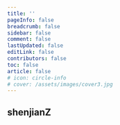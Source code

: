 ```yaml
---
title: ''
pageInfo: false
breadcrumb: false 
sidebar: false
comment: false
lastUpdated: false
editLink: false
contributors: false
toc: false
article: false
# icon: circle-info
# cover: /assets/images/cover3.jpg
---
```


## shenjianZ

[//]: # ( **GFM警告使用**)

[//]: # (> [!note])

[//]: # (> 这是注释文字)

[//]: # ()
[//]: # (> [!important])

[//]: # (> 这是重要文字)

[//]: # ()
[//]: # (> [!tip])

[//]: # (> 这是提示文字)

[//]: # ()
[//]: # (> [!warning])

[//]: # (> 这是注意文字)

[//]: # ()
[//]: # (> [!caution])

[//]: # (> 这是警告文字)

[//]: # ()
[//]: # ()

[//]: # (**tabs的使用**)

[//]: # ()
[//]: # (::: tabs#text)

[//]: # (@tab textline1#text1)

[//]: # ( text1111)

[//]: # (@tab textline2#text2)

[//]: # (text222)

[//]: # (:::)

[//]: # ()
[//]: # (::: tabs#text)

[//]: # (@tab textline3333#text1)

[//]: # (fff)

[//]: # (@tab:active textline444444#text2)

[//]: # (vvv)

[//]: # (:::)

[//]: # ()
[//]: # (## 我的社区)

[//]: # ()
[//]: # (- [GitHub]&#40;https://github.com/leoleor&#41;)

[//]: # ()
[//]: # (- [掘金]&#40;https://juejin.cn/user/4107431174222391&#41;)

[//]: # ()
[//]: # (- [CSDN]&#40;https://blog.csdn.net/weixin_43832950?spm=1010.2135.3001.5343&#41;)

[//]: # ()
[//]: # ()
[//]: # (## 联系方式)

[//]: # ()
[//]: # (邮箱: 15202078626@163.com)

[//]: # ()
